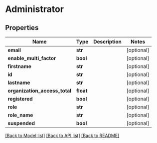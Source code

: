 # Administrator

## Properties
Name | Type | Description | Notes
------------ | ------------- | ------------- | -------------
**email** | **str** |  | [optional] 
**enable_multi_factor** | **bool** |  | [optional] 
**firstname** | **str** |  | [optional] 
**id** | **str** |  | [optional] 
**lastname** | **str** |  | [optional] 
**organization_access_total** | **float** |  | [optional] 
**registered** | **bool** |  | [optional] 
**role** | **str** |  | [optional] 
**role_name** | **str** |  | [optional] 
**suspended** | **bool** |  | [optional] 

[[Back to Model list]](../README.md#documentation-for-models) [[Back to API list]](../README.md#documentation-for-api-endpoints) [[Back to README]](../README.md)

